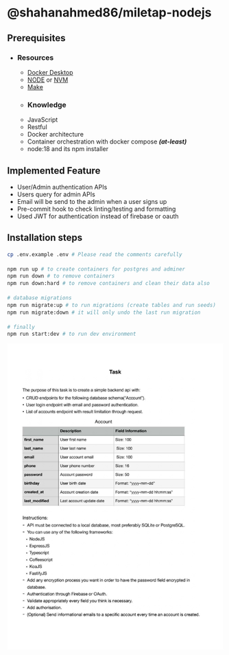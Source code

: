 # @shahanahmed86/miletap-nodejs

## Prerequisites

- ### Resources
  - [Docker Desktop](https://docs.docker.com/desktop/ 'https://docs.docker.com/desktop/')
  - [NODE](https://nodejs.org/en/ 'https://nodejs.org/en/') or [NVM](https://gist.github.com/shahanahmed86/77616c67e0397a7ed2db89a4a71801d0#node-version-managers-using-nvm 'https://gist.github.com/shahanahmed86/77616c67e0397a7ed2db89a4a71801d0#node-version-managers-using-nvm')
  - [Make](https://linuxhint.com/install-make-ubuntu/ 'https://linuxhint.com/install-make-ubuntu/')
  - ### Knowledge
  - JavaScript
  - Restful
  - Docker architecture
  - Container orchestration with docker compose **_(at-least)_**
  - node:18 and its npm installer

## Implemented Feature

- User/Admin authentication APIs
- Users query for admin APIs
- Email will be send to the admin when a user signs up
- Pre-commit hook to check linting/testing and formatting
- Used JWT for authentication instead of firebase or oauth

## Installation steps

```sh
cp .env.example .env # Please read the comments carefully

npm run up # to create containers for postgres and adminer
npm run down # to remove containers
npm run down:hard # to remove containers and clean their data also

# database migrations
npm run migrate:up # to run migrations (create tables and run seeds)
npm run migrate:down # it will only undo the last run migration

# finally
npm run start:dev # to run dev environment
```

![Logo](assets/test.jpg)